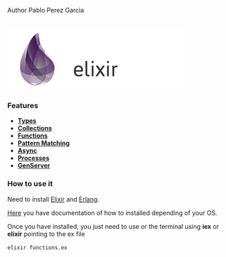 Author  Pablo Perez Garcia

# ![My image](img/elixir.png)

### Features

* **[Types](features/lib/basics.ex)**
* **[Collections](features/lib/collections.ex)**
* **[Functions](features/lib/functions.ex)**
* **[Pattern Matching](features/lib/pattern_matching.ex)**
* **[Async](features/lib/async.ex)**
* **[Processes](features/lib/actors.ex)**
* **[GenServer](features/lib/my_gen_server.ex)**

### How to use it

Need to install [Elixir](https://elixir-lang.org) and [Erlang](https://www.erlang.org).

[Here](https://elixir-lang.org/install.html#distributions) you have documentation of how to installed depending of your OS.

Once you have installed, you just need to use or the terminal using **iex** or **elixir** pointing to the ex file

```
elixir functions.ex
```